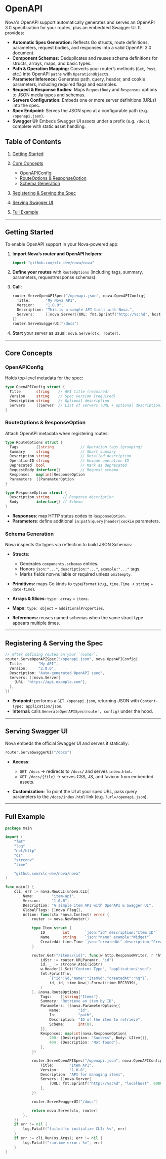 # OpenAPI

Nova's OpenAPI support automatically generates and serves an OpenAPI 3.0 specification for your routes, plus an embedded Swagger UI. It provides:

- **Automatic Spec Generation:** Reflects Go structs, route definitions, parameters, request bodies, and responses into a valid OpenAPI 3.0 document.
- **Component Schemas:** Deduplicates and reuses schema definitions for structs, arrays, maps, and basic types.
- **Path & Operation Mapping:** Converts your router’s methods (`Get`, `Post`, etc.) into OpenAPI `paths` with `OperationObject`s.
- **Parameter Inference:** Generates path, query, header, and cookie parameters, including required flags and examples.
- **Request & Response Bodies:** Maps `RequestBody` and `Responses` options to JSON media types and schemas.
- **Servers Configuration:** Embeds one or more server definitions (URLs) into the spec.
- **Spec Endpoint:** Serves the JSON spec at a configurable path (e.g. `/openapi.json`).
- **Swagger UI:** Embeds Swagger UI assets under a prefix (e.g. `/docs`), complete with static asset handling.

## Table of Contents

1. [Getting Started](#getting-started)
2. [Core Concepts](#core-concepts)

   - [OpenAPIConfig](#openapiconfig)
   - [RouteOptions & ResponseOption](#routeoptions--responseoption)
   - [Schema Generation](#schema-generation)

3. [Registering & Serving the Spec](#registering--serving-the-spec)
4. [Serving Swagger UI](#serving-swagger-ui)
5. [Full Example](#full-example)

---

## Getting Started

To enable OpenAPI support in your Nova-powered app:

1. **Import Nova’s router and OpenAPI helpers:**

   ```go
   import "github.com/xlc-dev/nova/nova"
   ```

2. **Define your routes** with `RouteOptions` (including tags, summary, parameters, request/response schemas).
3. **Call**:

   ```go
   router.ServeOpenAPISpec("/openapi.json", nova.OpenAPIConfig{
     Title:       "My Nova API",
     Version:     "1.0.0",
     Description: "This is a sample API built with Nova.",
     Servers:     []nova.Server{{URL: fmt.Sprintf("http://%s:%d", host, port)}},
   })
   router.ServeSwaggerUI("/docs")
   ```

4. **Start** your server as usual: `nova.Serve(ctx, router)`.

---

## Core Concepts

### OpenAPIConfig

Holds top‐level metadata for the spec:

```go
type OpenAPIConfig struct {
  Title       string    // API title (required)
  Version     string    // Spec version (required)
  Description string    // Optional description
  Servers     []Server  // List of servers (URL + optional description)
}
```

### RouteOptions & ResponseOption

Attach OpenAPI metadata when registering routes:

```go
type RouteOptions struct {
  Tags        []string            // Operation tags (grouping)
  Summary     string              // Short summary
  Description string              // Detailed description
  OperationID string              // Unique operation ID
  Deprecated  bool                // Mark as deprecated
  RequestBody interface{}         // Request schema
  Responses   map[int]ResponseOption
  Parameters  []ParameterOption
}

type ResponseOption struct {
  Description string      // Response description
  Body        interface{} // Schema
}
```

- **Responses**: map HTTP status codes to `ResponseOption`.
- **Parameters**: define additional `in:path|query|header|cookie` parameters.

### Schema Generation

Nova inspects Go types via reflection to build JSON Schemas:

- **Structs:**

  - Generates `components.schemas` entries.
  - Honors `json:"..."`, `description:"..."`, `example:"..."` tags.
  - Marks fields non‐nullable or required unless `omitempty`.

- **Primitives:** maps Go kinds to `type`/`format` (e.g., `time.Time` → `string` + `date‐time`).
- **Arrays & Slices:** `type: array` + `items`.
- **Maps:** `type: object` + `additionalProperties`.
- **References:** reuses named schemas when the same struct type appears multiple times.

---

## Registering & Serving the Spec

```go
// After defining routes on your `router`:
router.ServeOpenAPISpec("/openapi.json", nova.OpenAPIConfig{
  Title:       "My API",
  Version:     "2.0.0",
  Description: "Auto‐generated OpenAPI spec",
  Servers: []nova.Server{
    {URL: "https://api.example.com"},
  },
})
```

- **Endpoint:** performs a `GET /openapi.json`, returning JSON with `Content-Type: application/json`.
- **Internal:** calls `GenerateOpenAPISpec(router, config)` under the hood.

---

## Serving Swagger UI

Nova embeds the official Swagger UI and serves it statically:

```go
router.ServeSwaggerUI("/docs")
```

- **Access:**

  - `GET /docs` → redirects to `/docs/` and serves `index.html`.
  - `GET /docs/{file}` → serves CSS, JS, and favicon from embedded assets.

- **Customization:** To point the UI at your spec URL, pass query parameters to the `/docs/index.html` link (e.g. `?url=/openapi.json`).

---

## Full Example

```go
package main

import (
	"fmt"
	"log"
	"net/http"
	"os"
	"strconv"
	"time"

	"github.com/xlc-dev/nova/nova"
)

func main() {
	cli, err := nova.NewCLI(&nova.CLI{
		Name:        "item-api",
		Version:     "1.0.0",
		Description: "A simple item API with OpenAPI & Swagger UI",
		GlobalFlags: []nova.Flag{},
		Action: func(ctx *nova.Context) error {
			router := nova.NewRouter()

			type Item struct {
				ID        int       `json:"id" description:"Item ID"`
				Name      string    `json:"name" example:"Widget"`
				CreatedAt time.Time `json:"createdAt" description:"Creation timestamp"`
			}

			router.Get("/items/{id}", func(w http.ResponseWriter, r *http.Request) {
				idStr := router.URLParam(r, "id")
				id, _ := strconv.Atoi(idStr)
				w.Header().Set("Content-Type", "application/json")
				fmt.Fprintf(w,
					`{"id":%d,"name":"Item%d","createdAt":"%q"}`,
					id, id, time.Now().Format(time.RFC3339),
				)
			}, &nova.RouteOptions{
				Tags:    []string{"Items"},
				Summary: "Retrieve an item by ID",
				Parameters: []nova.ParameterOption{{
					Name:        "id",
					In:          "path",
					Description: "ID of the item to retrieve",
					Schema:      int(0),
				}},
				Responses: map[int]nova.ResponseOption{
					200: {Description: "Success", Body: &Item{}},
					404: {Description: "Not found"},
				},
			})

			router.ServeOpenAPISpec("/openapi.json", nova.OpenAPIConfig{
				Title:       "Item API",
				Version:     "1.0.0",
				Description: "API for managing items",
				Servers: []nova.Server{
					{URL: fmt.Sprintf("http://%s:%d", "localhost", 8080)},
				},
			})

			router.ServeSwaggerUI("/docs")

			return nova.Serve(ctx, router)
		},
	})
	if err != nil {
		log.Fatalf("failed to initialize CLI: %v", err)
	}
	if err := cli.Run(os.Args); err != nil {
		log.Fatalf("runtime error: %v", err)
	}
}
```
